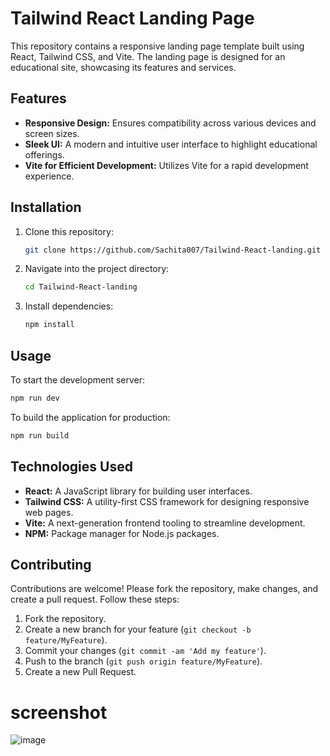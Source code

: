 # Tailwind React Landing Page

This repository contains a responsive landing page template built using React, Tailwind CSS, and Vite. The landing page is designed for an educational site, showcasing its features and services.

## Features

- **Responsive Design:** Ensures compatibility across various devices and screen sizes.
- **Sleek UI:** A modern and intuitive user interface to highlight educational offerings.
- **Vite for Efficient Development:** Utilizes Vite for a rapid development experience.

## Installation

1. Clone this repository:

   ```bash
   git clone https://github.com/Sachita007/Tailwind-React-landing.git
   ```

2. Navigate into the project directory:

   ```bash
   cd Tailwind-React-landing
   ```

3. Install dependencies:

   ```bash
   npm install
   ```

## Usage

To start the development server:

```bash
npm run dev
```



To build the application for production:

```bash
npm run build
```

## Technologies Used

- **React:** A JavaScript library for building user interfaces.
- **Tailwind CSS:** A utility-first CSS framework for designing responsive web pages.
- **Vite:** A next-generation frontend tooling to streamline development.
- **NPM:** Package manager for Node.js packages.

## Contributing

Contributions are welcome! Please fork the repository, make changes, and create a pull request. Follow these steps:

1. Fork the repository.
2. Create a new branch for your feature (`git checkout -b feature/MyFeature`).
3. Commit your changes (`git commit -am 'Add my feature'`).
4. Push to the branch (`git push origin feature/MyFeature`).
5. Create a new Pull Request.


# screenshot

![image](https://github.com/Sachita007/Tailwind-React-landing/41730664/1ca496a4-0406-4bcf-9f60-3e076425d8a3)

